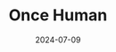 ---
layout: post
date: 2024-07-09
title: Once Human
developer: Starry Studio
publisher: Starry Studio
release_date: 2024-07-09
card-image: 1
banner-image: 0
banner-offset: 75
platforms: ["PC", "Mobile"]
genres: ["Survival", "Open World", "Multiplayer", "Shooter"]
themes: ["Post-apocalyptic", "Horror", "Survival"]
engine: "Unreal Engine 5"
photo_mode: true
photo_mode_features: ["Free Camera", "Filters", "Character Posing"]

# Keep the old image references for backward compatibility
card_image: 1
banner_image: 0
banner_offset: 75

trivia:
  - "Once Human is a multiplayer open-world survival game where players must navigate a post-apocalyptic world overrun by mysterious creatures known as 'The Corruption'."
  - "The game features a unique sanity system where players must manage their character's mental state while exploring the dangerous world."
---
